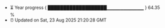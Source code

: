 - ⏳ Year progress { ███████████████████▁▁▁▁▁▁▁▁▁▁▁ } 64.35 %
- ⏰ Updated on Sat, 23 Aug 2025 21:20:28 GMT

